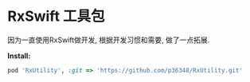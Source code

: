 # RxSwift 工具包

因为一直使用RxSwift做开发, 根据开发习惯和需要, 做了一点拓展.

**Install:**

```ruby
pod 'RxUtility', :git => 'https://github.com/p36348/RxUtility.git'
```
